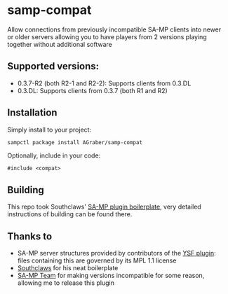 # samp-compat

Allow connections from previously incompatible SA-MP clients into newer or older servers
allowing you to have players from 2 versions playing together without additional software

## Supported versions:
* 0.3.7-R2 (both R2-1 and R2-2): Supports clients from 0.3.DL
* 0.3.DL: Supports clients from 0.3.7 (both R1 and R2)

## Installation

Simply install to your project:

```bash
sampctl package install AGraber/samp-compat
```

Optionally, include in your code:

```pawn
#include <compat>
```

## Building
This repo took Southclaws' [SA-MP plugin boilerplate](https://github.com/Southclaws/samp-plugin-boilerplate/blob/master/README.md), very detailed instructions of building can be found there.

## Thanks to
* SA-MP server structures provided by contributors of the
[YSF plugin](https://github.com/IllidanS4/YSF):
files containing this are governed by its MPL 1.1 license
* [Southclaws](https://github.com/Southclaws) for his neat boilerplate
* [SA-MP Team](http://sa-mp.com) for making versions incompatible for some reason,
allowing me to release this plugin
